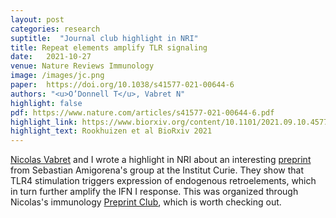 ```yaml
---
layout: post
categories: research
suptitle:  "Journal club highlight in NRI"
title: Repeat elements amplify TLR signaling
date:   2021-10-27
venue: Nature Reviews Immunology
image: /images/jc.png
paper:  https://doi.org/10.1038/s41577-021-00644-6
authors: "<u>O’Donnell T</u>, Vabret N"
highlight: false
pdf: https://www.nature.com/articles/s41577-021-00644-6.pdf
highlight_link: https://www.biorxiv.org/content/10.1101/2021.09.10.457789v1
highlight_text: Rookhuizen et al BioRxiv 2021
---
```


[Nicolas Vabret](http://twitter.com/neoviral) and I wrote a highlight in NRI
about an interesting [preprint](https://www.biorxiv.org/content/10.1101/2021.09.10.457789v1)
from Sebastian Amigorena's group at the Institut Curie. They show that TLR4 stimulation
triggers expression of endogenous retroelements, which in turn further amplify the
IFN I response. This was organized through Nicolas's immunology [Preprint Club](https://www.preprintclub.com/), which is
worth checking out.
